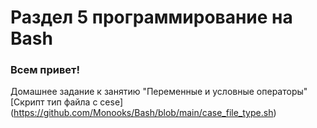 # Раздел 5 программирование на Bash
### Всем привет!
Домашнее задание к занятию "Переменные и условные операторы" [Скрипт тип файла с cese] (https://github.com/Monooks/Bash/blob/main/case_file_type.sh)

